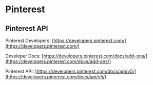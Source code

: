 # Pinterest

## Pinterest API

Pinterest Developers: [https://developers.pinterest.com/](https://developers.pinterest.com/)

Developer Docs: [https://developers.pinterest.com/docs/add-ons/](https://developers.pinterest.com/docs/add-ons/)

Pinterest API: [https://developers.pinterest.com/docs/api/v5/](https://developers.pinterest.com/docs/api/v5/)
